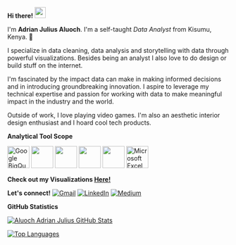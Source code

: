 <b>Hi there! <img src="https://emojis.slackmojis.com/emojis/images/1536351075/4594/blob-wave.gif" width="25"/></b>

I'm <b>Adrian Julius Aluoch</b>. I'm a self-taught _Data Analyst_ from Kisumu, Kenya. 📌

I specialize in data cleaning, data analysis and storytelling with data through powerful visualizations. Besides being an analyst I also love to do design or build stuff on the internet.

I'm fascinated by the impact data can make in making informed decisions and in introducing groundbreaking innovation. I aspire to leverage my technical expertise and passion for working with data to make meaningful impact in the industry and the world.

Outside of work, I love playing video games. I'm also an aesthetic interior design enthusiast and I hoard cool tech products.

<b>Analytical Tool Scope</b>

[<img src="https://www.vectorlogo.zone/logos/google_bigquery/google_bigquery-icon.svg" height="50" alt="Google BigQuery" />](https://cloud.google.com/bigquery)
[<img src="https://upload.wikimedia.org/wikipedia/commons/2/29/Postgresql_elephant.svg" height="50" width="50"/>](https://www.postgresql.org/)
[<img src="https://upload.wikimedia.org/wikipedia/commons/thumb/c/c3/Python-logo-notext.svg/1200px-Python-logo-notext.svg.png" height="50" width="50"/>](https://www.python.org/)
[<img src="https://download.logo.wine/logo/R_(programming_language)/R_(programming_language)-Logo.wine.png" height="50" width=""/>](https://www.r-project.org/)
[<img src="https://img.icons8.com/color/512/tableau-software.png" height="50" width="50"/>](https://www.tableau.com/)
[<img src="https://upload.wikimedia.org/wikipedia/commons/3/34/Microsoft_Office_Excel_%282019–present%29.svg" height="50" alt="Microsoft Excel" />](https://www.microsoft.com/excel)

<b>Check out my Visualizations [Here!](https://public.tableau.com/app/profile/rafsan.ahmed8668/vizzes)</b>

<b>Let's connect!</b>
[<img alt="Gmail" src="https://img.shields.io/badge/Gmail-D14836?style=for-the-badge&logo=gmail&logoColor=white" />](mailto:adrianjuliusaluoch@gmail.com)
[<img alt="LinkedIn" src="https://img.shields.io/badge/LinkedIn-%230E76A8.svg?&style=for-the-badge&logo=LinkedIn&logoColor=white" />](https://www.linkedin.com/in/adrian-julius-aluoch-b43184333/)
[<img alt="Medium" src="https://img.shields.io/badge/Medium-%23000000.svg?&style=for-the-badge&logo=Medium&logoColor=white"/>](https://medium.com/@adrianjuliusaluoch)

<b>GitHub Statistics</b>

<a href="http://www.github.com/adrianjuliusaluoch"><img src="https://github-readme-stats.vercel.app/api?username=adrianjuliusaluoch&show_icons=true&hide=&count_private=true&title_color=0891b2&text_color=ffffff&icon_color=0891b2&bg_color=1c1917&hide_border=true&show_icons=true" alt="Aluoch Adrian Julius GitHub Stats" /></a>

<a href="https://github.com/adrianjuliusaluoch" align="left"><img src="https://github-readme-stats.vercel.app/api/top-langs/?username=adrianjuliusaluoch&langs_count=10&title_color=0891b2&text_color=ffffff&icon_color=0891b2&bg_color=1c1917&hide_border=true&locale=en&custom_title=Top%20%Languages" alt="Top Languages" /></a>

<!---
adrianjuliusaluoch/adrianjuliusaluoch is a ✨ special ✨ repository because its `README.md` (this file) appears on your GitHub profile.
You can click the Preview link to take a look at your changes.
--->
